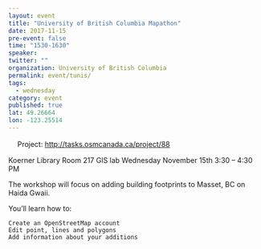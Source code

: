 ```yaml
---
layout: event
title: "University of British Columbia Mapathon"
date: 2017-11-15    
pre-event: false
time: "1530-1630"
speaker:
twitter: ""
organization: University of British Columbia
permalink: event/tunis/
tags:
  - wednesday
category: event
published: true
lat: 49.26664
lon: -123.25514
---
```

　
Project: http://tasks.osmcanada.ca/project/88

Koerner Library
Room 217 GIS lab
Wednesday November 15th
3:30 – 4:30 PM

The workshop will focus on adding building footprints to Masset, BC on Haida Gwaii.

You’ll learn how to:

    Create an OpenStreetMap account
    Edit point, lines and polygons
    Add information about your additions

